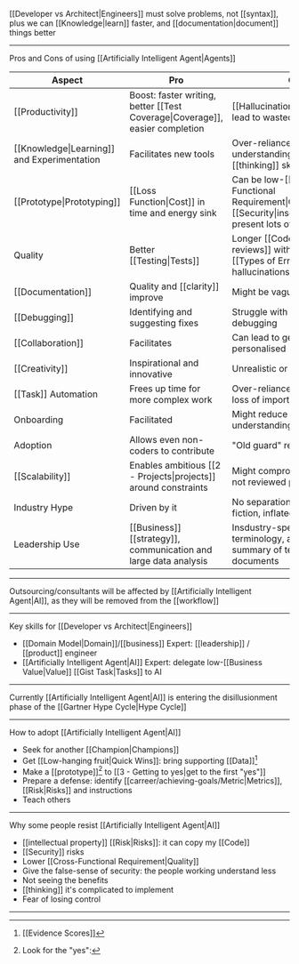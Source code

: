 [[Developer vs Architect|Engineers]] must solve problems, not [[syntax]], plus we can [[Knowledge|learn]] faster, and [[documentation|document]] things better

---

Pros and Cons of using [[Artificially Intelligent Agent|Agents]]

| **Aspect**                                  | **Pro**                                                                      | **Con**                                                                                                              |
| ------------------------------------------- | ---------------------------------------------------------------------------- | -------------------------------------------------------------------------------------------------------------------- |
| [[Productivity]]                            | Boost: faster writing, better [[Test Coverage\|Coverage]], easier completion | [[Hallucination\|Hallucinations]] lead to wasted [[Time]]                                                            |
| [[Knowledge\|Learning]] and Experimentation | Facilitates new tools                                                        | Over-reliance might hurt understanding and critical [[thinking]] skills                                              |
| [[Prototype\|Prototyping]]                  | [[Loss Function\|Cost]] in time and energy sink                              | Can be low-[[Cross-Functional Requirement\|Quality]] and/or [[Security\|insecure]], and present lots of redundancies |
| Quality                                     | Better [[Testing\|Tests]]                                                    | Longer [[Code Review\|code reviews]] with potential to [[Types of Errors\|errors]] and hallucinations                |
| [[Documentation]]                           | Quality and [[clarity]] improve                                              | Might be vague and irrelevant                                                                                        |
| [[Debugging]]                               | Identifying and suggesting fixes                                             | Struggle with [[Complex]] debugging                                                                                  |
| [[Collaboration]]                           | Facilitates                                                                  | Can lead to generic, less personalised                                                                               |
| [[Creativity]]                              | Inspirational and innovative                                                 | Unrealistic or impractical                                                                                           |
| [[Task]] Automation                         | Frees up time for more complex work                                          | Over-reliance might cause loss of important manual skills                                                            |
| Onboarding                                  | Facilitated                                                                  | Might reduce accuracy of the understanding                                                                           |
| Adoption                                    | Allows even non-coders to contribute                                         | "Old guard" resistency                                                                                               |
| [[Scalability]]                             | Enables ambitious [[2 - Projects\|projects]] around constraints              | Might compromise quality if not reviewed properly                                                                    |
| Industry Hype                               | Driven by it                                                                 | No separation of fact from fiction, inflated expectations                                                            |
| Leadership Use                              | [[Business]] [[strategy]], communication and large data analysis             | Insdustry-specific terminology, and poor summary of technical documents                                              |

---

Outsourcing/consultants will be affected by [[Artificially Intelligent Agent|AI]], as they will be removed from the [[workflow]]

---

Key skills for [[Developer vs Architect|Engineers]]

- [[Domain Model|Domain]]/[[business]] Expert: [[leadership]] / [[product]] engineer
- [[Artificially Intelligent Agent|AI]] Expert: delegate low-[[Business Value|Value]] [[Gist Task|Tasks]] to AI

---

Currently [[Artificially Intelligent Agent|AI]] is entering the disillusionment phase of the [[Gartner Hype Cycle|Hype Cycle]]

---

How to adopt [[Artificially Intelligent Agent|AI]]

- Seek for another [[Champion|Champions]]
- Get [[Low-hanging fruit|Quick Wins]]: bring supporting [[Data]][^2]
- Make a [[prototype]][^1] to [[3 - Getting to yes|get to the first "yes"]]
- Prepare a defense: identify [[carreer/achieving-goals/Metric|Metrics]], [[Risk|Risks]] and instructions
- Teach others

[^1]: Look for the "yes": 
[^2]: [[Evidence Scores]]

---

Why some people resist [[Artificially Intelligent Agent|AI]]

- [[intellectual property]] [[Risk|Risks]]: it can copy my [[Code]]
- [[Security]] risks
- Lower [[Cross-Functional Requirement|Quality]]
- Give the false-sense of security: the people working understand less
- Not seeing the benefits
- [[thinking]] it's complicated to implement
- Fear of losing control

---

